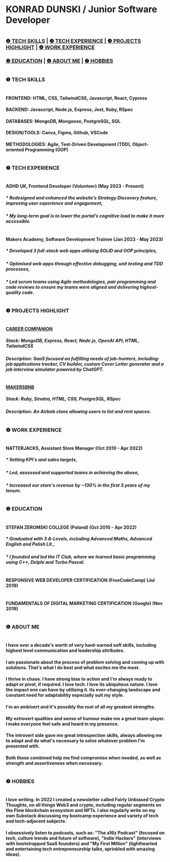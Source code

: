 # KONRAD DUNSKI / Junior Software Developer 

#

### [❶ TECH SKILLS](#tech-skills)  |  [❷ TECH EXPERIENCE](#tech-experience)  |  [❸ PROJECTS HIGHLIGHT](#projects-highlight)  |  [❹ WORK EXPERIENCE](#work-experience)
### [❺ EDUCATION](#education)  |  [❻ ABOUT ME](#about)  |  [❼ HOBBIES](#hobbies)

#
#

### <a name="tech-skills"></a> ❶ TECH SKILLS

#
#

#### **FRONTEND**:        HTML, CSS, TailwindCSS, Javascript, React, Cypress
#### **BACKEND**:         Javascript, Node.js, Express, Jest, Ruby, RSpec
#### **DATABASES**:       MongoDB, Mongoose, PostgreSQL, SQL
#### **DESIGN/TOOLS**:    Canva, Figma, Github, VSCode
#### **METHODOLOGIES**:   Agile, Test-Driven Development (TDD), Object-oriented Programming (OOP)

#
#

### <a name="tech-experience"></a> ❷ TECH EXPERIENCE

#
#

#### ADHD UK, Frontend Developer (Volunteer) (May 2023 - Present)
##### * Redesigned and enhanced the website’s Strategy Discovery feature, improving user experience and engagement,
##### * My long-term goal is to lower the portal’s cognitive load to make it more accessible. 

#
#

#### Makers Academy, Software Development Trainee (Jan 2023 - May 2023)
##### * Developed 3 full-stack web apps utilising SOLID and OOP principles,
##### * Optimised web apps through effective debugging, unit testing and TDD processes, 
##### * Led scrum teams using Agile methodologies, pair programming and code reviews to ensure my teams were aligned and delivering highest-quality code.

#
#

### <a name="projects-highlight"></a> ❸ PROJECTS HIGHLIGHT

#
#

#### [CAREER COMPANION](https://github.com/francescoGuglielmi/career_companion)

##### Stack: MongoDB, Express, React, Node.js, OpenAI API, HTML, TailwindCSS

##### Description: SaaS focused on fulfilling needs of job-hunters, including: job applications tracker, CV builder, custom Cover Letter generator and a job interview simulator powered by ChatGPT.

#

#### [MAKERSBNB](https://github.com/k-dun/Makers-bnb)

##### Stack: Ruby, Sinatra, HTML, CSS, PostgreSQL, RSpec

##### Description: An Airbnb clone allowing users to list and rent spaces.

#
#

### <a name="work-experience"></a> ❹ WORK EXPERIENCE

#
#

#### NATTERJACKS, Assistant Store Manager (Oct 2010 - Apr 2022)
##### * Setting KPI's and sales targets,
##### * Led, assessed and supported teams in achieving the above,
##### * Increased our store's revenue by ~130% in the first 3 years of my tenure.

#
#

### <a name="education"></a> ❺ EDUCATION

#
#

#### STEFAN ZEROMSKI COLLEGE (Poland) (Oct 2010 - Apr 2022)
##### * Graduated with 3 A-Levels, including Advanced Maths, Advanced English and Polish Lit.,
##### * I founded and led the IT Club, where we learned basic programming using C++, Delphi and Turbo Pascal.

#

#### RESPONSIVE WEB DEVELOPER CERTIFICATION (FreeCodeCamp) (Jul 2019)

#

#### FUNDAMENTALS OF DIGITAL MARKETING CERTIFICATION (Google) (Nov 2019)

#
#

### <a name="about"></a> ❻ ABOUT ME

#
#

#### I have over a decade's worth of very hard-earned soft skills, including highest level communication and leadership attributes.
#### I am passionate about the process of problem solving and coming up with solutions. That's what I do best and what excites me the most.
#### I thrive in chaos. I have strong bias to action and I'm always ready to adapt or pivot, if required. I love tech. I love its ubiquitous nature. I love the impact one can have by utilising it. Its ever-changing landscape and constant need for adaptability especially suit my style.
#### I'm an ambivert and it's possibly the root of all my greatest strengths.
#### My extrovert qualities and sense of humour make me a great team-player. I make everyone feel safe and heard in my presence.
#### The introvert side gave me great introspection skills, always allowing me to adapt and do what's necessary to solve whatever problem I'm presented with.
#### Both those combined help me find compromise when needed, as well as strength and assertiveness when necessary.

#
#

### <a name="hobbies"></a> ❼ HOBBIES

#
#

#### I love writing. In 2022 I created a newsletter called Fairly Unbiased Crypto Thoughts, on all things Web3 and crypto, including regular segments on the Flow blockchain ecosystem and NFTs. I also regularly write on my own Substack discussing my bootcamp experience and variety of tech and tech-adjacent subjects.
#### I obsessively listen to podcasts, such as: "The a16z Podcast" (focused on tech, culture trends and future of software), "Indie Hackers" (interviews with bootstrapped SaaS founders) and "My First Million" (lighthearted and entertaining tech entrepreneurship talks, sprinkled with amazing ideas).

#
#
